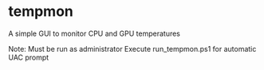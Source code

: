 # tempmon
A simple GUI to monitor CPU and GPU temperatures

Note: Must be run as administrator
Execute run_tempmon.ps1 for automatic UAC prompt

